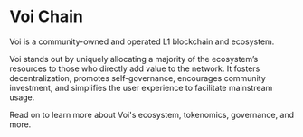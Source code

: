 # Voi Chain

Voi is a community-owned and operated L1 blockchain and ecosystem.

Voi stands out by uniquely allocating a majority of the ecosystem’s resources
to those who directly add value to the network.
It fosters decentralization, promotes self-governance, encourages community investment,
and simplifies the user experience to facilitate mainstream usage.

Read on to learn more about Voi's ecosystem, tokenomics, governance, and more.
